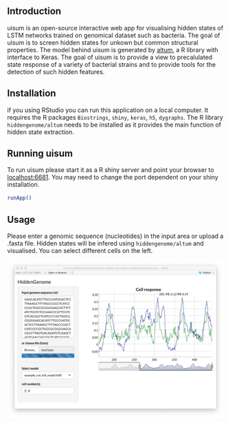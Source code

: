 ## Introduction

uisum is an open-source interactive web app for visualising hidden states of LSTM networks trained on genomical dataset such as bacteria. The goal of uisum is to screen hidden states for unkown but common structural properties. The model behind uisum is generated by [altum](https://github.com/hiddengenome/altum), a R library with interface to Keras. The goal of uisum is to provide a view to precalulated state response of a variety of bacterial strains and to provide tools for the detection of such hidden features.

## Installation

if you using RStudio you can run this application on a local computer. It requires the R packages `Biostrings`, `shiny`, `keras`, `h5`, `dygraphs`. The R library `hiddengenome/altum` needs to be installed as it provides the main function of hidden state extraction. 


## Running uisum

To run uisum please start it as a R shiny server and point your browser to  [localhost:6681](http://http://localhost:6681). You may need to change the port dependent on your shiny installation. 

```bash
runApp()
```

## Usage

Please enter a genomic sequence (nucleotides) in the input area or upload a .fasta file. Hidden states will be infered using `hiddengenome/altum` and visualised. You can select different cells on the left. 

![Web app](src/images/figure.png)

